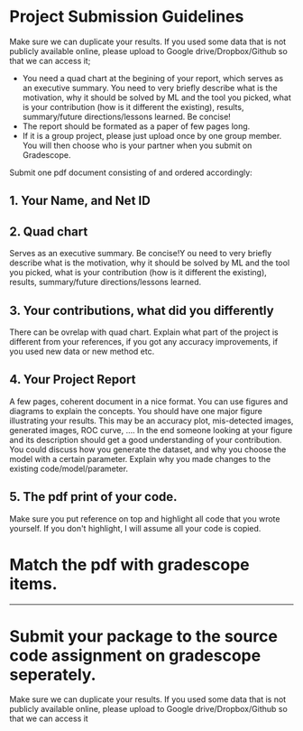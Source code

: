# Project Submission Guidelines

 Make sure we can duplicate your results. If you used some data that is not publicly available online, please upload to Google drive/Dropbox/Github so that we can access it;
  * You need a quad chart at the begining of your report, which serves as an executive summary. You need to very briefly describe what is the motivation, why it should be solved by ML and the tool you picked,  what is your contribution (how is it different the existing), results, summary/future directions/lessons learned. Be concise!
  * The report should be formated as a paper of few pages long.
  * If it is a group project, please just upload once by one group member. You will then choose who is your partner when you submit on Gradescope.

Submit one pdf document consisting of and ordered accordingly:
## 1. Your Name, and Net ID
## 2. Quad chart
  Serves as an executive summary. Be concise!Y ou need to very briefly describe what is the motivation, why it should be solved by ML and the tool you picked, what is your contribution (how is it different the existing), results, summary/future directions/lessons learned. 
 ## 3. Your contributions, what did you differently
  There can be ovrelap with quad chart. Explain what part of the project is different from your references, if you got any accuracy improvements, if you used new data or new method etc.
 ## 4. Your Project Report
  A few pages, coherent document in a nice format. You can use figures and diagrams to explain the concepts. You should have one major figure illustrating your results. This may be an accuracy plot, mis-detected images, generated images, ROC curve, .... In the end someone looking at your figure and its description should get a good understanding of your contribution. You could discuss how you generate the dataset, and why you choose the model with a certain parameter. Explain why you made changes to the existing code/model/parameter.
 ## 5. The pdf print of your code. 
  Make sure you put reference on top and highlight all code that you wrote yourself. If you don't highlight, I will assume all your code is copied.
  
  # Match the pdf with gradescope items.



----

# Submit your package to the source code assignment on gradescope seperately.
Make sure we can duplicate your results. If you used some data that is not publicly available online, please upload to Google drive/Dropbox/Github so that we can access it
